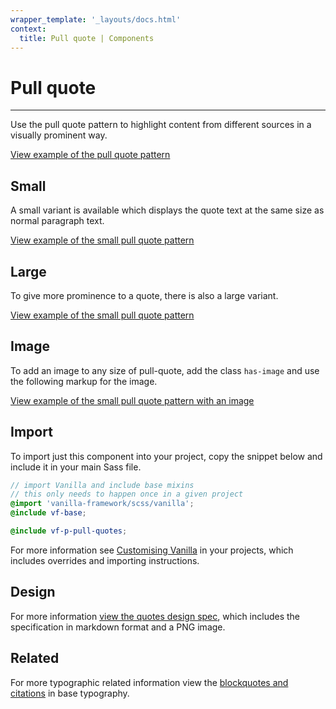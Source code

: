 ```yaml
---
wrapper_template: '_layouts/docs.html'
context:
  title: Pull quote | Components
---
```


# Pull quote

<hr>

Use the pull quote pattern to highlight content from different sources in a
visually prominent way.

<div class="embedded-example"><a href="/docs/examples/patterns/pull-quotes/default/" class="js-example">
View example of the pull quote pattern
</a></div>

## Small

A small variant is available which displays the quote text at the same size as normal paragraph text.

<div class="embedded-example"><a href="/docs/examples/patterns/pull-quotes/small/" class="js-example">
View example of the small pull quote pattern
</a></div>

## Large

To give more prominence to a quote, there is also a large variant.

<div class="embedded-example"><a href="/docs/examples/patterns/pull-quotes/large/" class="js-example">
View example of the small pull quote pattern
</a></div>

## Image

To add an image to any size of pull-quote, add the class `has-image` and use the following markup for the image.

<div class="embedded-example"><a href="/docs/examples/patterns/pull-quotes/default-image/" class="js-example">
View example of the small pull quote pattern with an image
</a></div>

## Import

To import just this component into your project, copy the snippet below and include it in your main Sass file.

```scss
// import Vanilla and include base mixins
// this only needs to happen once in a given project
@import 'vanilla-framework/scss/vanilla';
@include vf-base;

@include vf-p-pull-quotes;
```

For more information see [Customising Vanilla](/docs/customising-vanilla/) in your projects, which includes overrides and importing instructions.

## Design

For more information [view the quotes design spec](https://github.com/ubuntudesign/vanilla-design/tree/master/Pull%20quote), which includes the specification in markdown format and a PNG image.

## Related

For more typographic related information view the [blockquotes and citations](/docs/base/typography#blockquotes-and-citations) in base typography.
